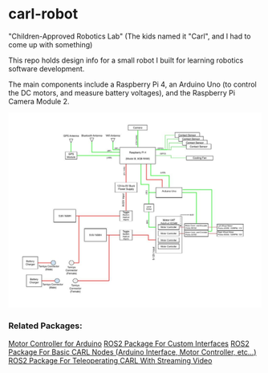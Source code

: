 # carl-robot

"Children-Approved Robotics Lab" (The kids named it "Carl", and I had to come up with something)

This repo holds design info for a small robot I built for learning robotics software development.  

The main components include a Raspberry Pi 4, an Arduino Uno (to control the DC motors, and measure battery voltages), and the Raspberry Pi Camera Module 2.

![block diagram](https://github.com/mjs161803/carl-robot/blob/main/carl%20block%20diagram.jpg)

### Related Packages:
[Motor Controller for Arduino](https://github.com/mjs161803/arduino-dual-motor-controller)
[ROS2 Package For Custom Interfaces](https://github.com/mjs161803/carl_interfaces)
[ROS2 Package For Basic CARL Nodes (Arduino Interface, Motor Controller, etc...)](https://github.com/mjs161803/carl-ros2foxy-baseline)
[ROS2 Package For Teleoperating CARL With Streaming Video](https://github.com/mjs161803/carl_cv)


